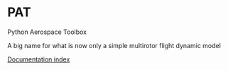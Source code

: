 # PAT
Python Aerospace Toolbox

A big name for what is now only a simple multirotor flight dynamic model


[Documentation index](https://poine.github.io/pat)
